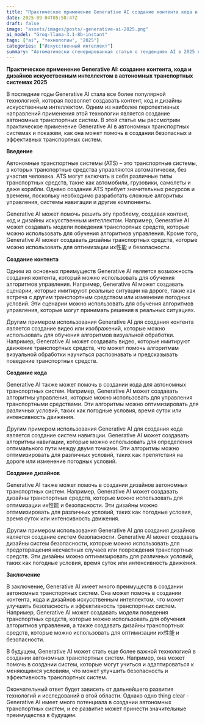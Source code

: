 ```yaml
---
title: "Практическое применение Generative AI создание контента кода и дизайнов искусственным интеллектом в в автономных транспортных системах 2025"
date: 2025-09-04T05:58:47Z
draft: false
image: "assets/images/posts/-generative-ai-2025.png"
ai_model: "Groq-llama-3.1-8b-instant"
tags: ["ai", "технологии", "2025"]
categories: ["Искусственный интеллект"]
summary: "Автоматически сгенерированная статья о тенденциях AI в 2025 году"
---
```


**Практическое применение Generative AI: создание контента, кода и дизайнов искусственным интеллектом в автономных транспортных системах 2025**

В последние годы Generative AI стала все более популярной технологией, которая позволяет создавать контент, код и дизайны искусственным интеллектом. Одним из наиболее перспективных направлений применения этой технологии является создание автономных транспортных систем. В этой статье мы рассмотрим практическое применение Generative AI в автономных транспортных системах и покажем, как она может помочь в создании безопасных и эффективных транспортных систем.

**Введение**

Автономные транспортные системы (ATS) – это транспортные системы, в которых транспортные средства управляются автоматически, без участия человека. ATS могут включать в себя различные типы транспортных средств, такие как автомобили, грузовики, самолеты и даже корабли. Однако создание ATS требует значительных ресурсов и времени, поскольку необходимо разработать сложные алгоритмы управления, системы навигации и другие компоненты.

Generative AI может помочь решить эту проблему, создавая контент, код и дизайны искусственным интеллектом. Например, Generative AI может создавать модели поведения транспортных средств, которые можно использовать для обучения алгоритмов управления. Кроме того, Generative AI может создавать дизайны транспортных средств, которые можно использовать для оптимизации их性能 и безопасности.

**Создание контента**

Одним из основных преимуществ Generative AI является возможность создания контента, который можно использовать для обучения алгоритмов управления. Например, Generative AI может создавать сценарии, которые имитируют реальные ситуации на дороге, такие как встреча с другим транспортным средством или изменение погодных условий. Эти сценарии можно использовать для обучения алгоритмов управления, которые могут принимать решения в реальных ситуациях.

Другим примером использования Generative AI для создания контента является создание видео или изображений, которые можно использовать для обучения алгоритмов визуальной обработки. Например, Generative AI может создавать видео, которые имитируют движение транспортных средств, что может помочь алгоритмам визуальной обработки научиться распознавать и предсказывать поведение транспортных средств.

**Создание кода**

Generative AI также может помочь в создании кода для автономных транспортных систем. Например, Generative AI может создавать алгоритмы управления, которые можно использовать для управления транспортными средствами. Эти алгоритмы можно оптимизировать для различных условий, таких как погодные условия, время суток или интенсивность движения.

Другим примером использования Generative AI для создания кода является создание систем навигации. Generative AI может создавать алгоритмы навигации, которые можно использовать для определения оптимального пути между двумя точками. Эти алгоритмы можно оптимизировать для различных условий, таких как препятствия на дороге или изменение погодных условий.

**Создание дизайнов**

Generative AI также может помочь в создании дизайнов автономных транспортных систем. Например, Generative AI может создавать дизайны транспортных средств, которые можно использовать для оптимизации их性能 и безопасности. Эти дизайны можно оптимизировать для различных условий, таких как погодные условия, время суток или интенсивность движения.

Другим примером использования Generative AI для создания дизайнов является создание систем безопасности. Generative AI может создавать дизайны систем безопасности, которые можно использовать для предотвращения несчастных случаев или повреждения транспортных средств. Эти дизайны можно оптимизировать для различных условий, таких как погодные условия, время суток или интенсивность движения.

**Заключение**

В заключение, Generative AI имеет много преимуществ в создании автономных транспортных систем. Она может помочь в создании контента, кода и дизайнов искусственным интеллектом, что может улучшить безопасность и эффективность транспортных систем. Например, Generative AI может создавать модели поведения транспортных средств, которые можно использовать для обучения алгоритмов управления, а также создавать дизайны транспортных средств, которые можно использовать для оптимизации их性能 и безопасности.

В будущем, Generative AI может стать еще более важной технологией в создании автономных транспортных систем. Например, она может помочь в создании систем, которые могут учиться и адаптироваться к меняющимся условиям, что может улучшить безопасность и эффективность транспортных систем.

Окончательный ответ будет зависеть от дальнейшего развития технологий и исследований в этой области. Однако одно thing clear - Generative AI имеет много потенциала в создании автономных транспортных систем, и ее развитие может принести значительные преимущества в будущем.
